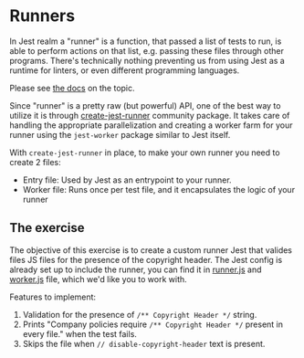 # Runners

In Jest realm a "runner" is a function, that passed a list of tests to run, is able to perform actions on that list, e.g. passing these files through other programs. There's technically nothing preventing us from using Jest as a runtime for linters, or even different programming languages.

Please see [the docs](https://jestjs.io/docs/en/configuration#runner-string) on the topic.

Since "runner" is a pretty raw (but powerful) API, one of the best way to utilize it is through [create-jest-runner](https://github.com/jest-community/create-jest-runner) community package. It takes care of handling the appropriate parallelization and creating a worker farm for your runner using the `jest-worker` package similar to Jest itself.

With `create-jest-runner` in place, to make your own runner you need to create 2 files:

- Entry file: Used by Jest as an entrypoint to your runner.
- Worker file: Runs once per test file, and it encapsulates the logic of your runner

## The exercise

The objective of this exercise is to create a custom runner Jest that valides files JS files for the presence of the copyright header. The Jest config is already set up to include the runner, you can find it in [runner.js](./runner.js) and [worker.js](./worker.js) file, which we'd like you to work with.

Features to implement:

1. Validation for the presence of `/** Copyright Header */` string.
1. Prints "Company policies require `/** Copyright Header */` present in every file." when the test fails.
1. Skips the file when `// disable-copyright-header` text is present.
